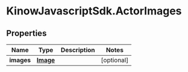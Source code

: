 # KinowJavascriptSdk.ActorImages

## Properties
Name | Type | Description | Notes
------------ | ------------- | ------------- | -------------
**images** | [**Image**](Image.md) |  | [optional] 


